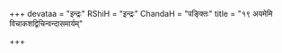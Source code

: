 +++
devataa = "इन्द्रः"
RShiH = "इन्द्रः"
ChandaH = "पङ्क्तिः"
title = "१९ अयमेमि विचाकशद्विचिन्वन्दासमार्यम्"

+++
